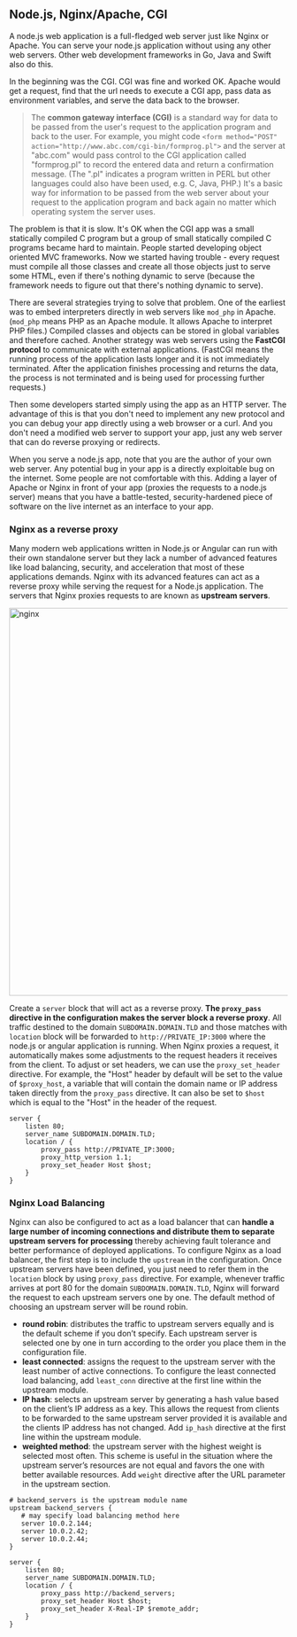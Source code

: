 ## Node.js, Nginx/Apache, CGI
A node.js web application is a full-fledged web server just like Nginx or Apache. You can serve your node.js application without using any other web servers. Other web development frameworks in Go, Java and Swift also do this.

In the beginning was the CGI. CGI was fine and worked OK. Apache would get a request, find that the url needs to execute a CGI app, pass data as environment variables, and serve the data back to the browser. 

> The **common gateway interface (CGI)** is a standard way for data to be passed from the user's request to the application program and back to the user. For example, you might code `<form method="POST" action="http://www.abc.com/cgi-bin/formprog.pl">` and the server at "abc.com" would pass control to the CGI application called "formprog.pl" to record the entered data and return a confirmation message. (The ".pl" indicates a program written in PERL but other languages could also have been used, e.g. C, Java, PHP.) It's a basic way for information to be passed from the web server about your request to the application program and back again no matter which operating system the server uses.

The problem is that it is slow. It's OK when the CGI app was a small statically compiled C program but a group of small statically compiled C programs became hard to maintain. People started developing object oriented MVC frameworks. Now we started having trouble - every request must compile all those classes and create all those objects just to serve some HTML, even if there's nothing dynamic to serve (because the framework needs to figure out that there's nothing dynamic to serve).

There are several strategies trying to solve that problem. One of the earliest was to embed interpreters directly in web servers like `mod_php` in Apache. (`mod_php` means PHP as an Apache module. It allows Apache to interpret PHP files.) Compiled classes and objects can be stored in global variables and therefore cached. Another strategy was web servers using the **FastCGI protocol** to communicate with external applications. (FastCGI means the running process of the application lasts longer and it is not immediately terminated. After the application finishes processing and returns the data, the process is not terminated and is being used for processing further requests.)

Then some developers started simply using the app as an HTTP server. The advantage of this is that you don't need to implement any new protocol and you can debug your app directly using a web browser or a curl. And you don't need a modified web server to support your app, just any web server that can do reverse proxying or redirects.

When you serve a node.js app, note that you are the author of your own web server. Any potential bug in your app is a directly exploitable bug on the internet. Some people are not comfortable with this. Adding a layer of Apache or Nginx in front of your app (proxies the requests to a node.js server) means that you have a battle-tested, security-hardened piece of software on the live internet as an interface to your app.

### Nginx as a reverse proxy
Many modern web applications written in Node.js or Angular can run with their own standalone server but they lack a number of advanced features like load balancing, security, and acceleration that most of these applications demands. Nginx with its advanced features can act as a reverse proxy while serving the request for a Node.js application. The servers that Nginx proxies requests to are known as **upstream servers**.

<img alt="nginx" src="https://cdn.nlark.com/yuque/0/2019/png/398686/1563240316222-1163743b-faf9-4ae2-aec1-7523b688bc77.png" width="700" >

Create a `server` block that will act as a reverse proxy. **The `proxy_pass` directive in the configuration makes the server block a reverse proxy**. All traffic destined to the domain `SUBDOMAIN.DOMAIN.TLD` and those matches with `location` block will be forwarded to `http://PRIVATE_IP:3000` where the node.js or angular application is running. When Nginx proxies a request, it automatically makes some adjustments to the request headers it receives from the client. To adjust or set headers, we can use the `proxy_set_header` directive. For example, the "Host" header by default will be set to the value of `$proxy_host`, a variable that will contain the domain name or IP address taken directly from the `proxy_pass` directive. It can also be set to `$host` which is equal to the "Host" in the header of the request.

```nginx
server {  
    listen 80;
    server_name SUBDOMAIN.DOMAIN.TLD;
    location / {  
        proxy_pass http://PRIVATE_IP:3000;  
        proxy_http_version 1.1;  
        proxy_set_header Host $host;  
    }  
}
```

### Nginx Load Balancing
Nginx can also be configured to act as a load balancer that can **handle a large number of incoming connections and distribute them to separate upstream servers for processing** thereby achieving fault tolerance and better performance of deployed applications. To configure Nginx as a load balancer, the first step is to include the `upstream` in the configuration. Once upstream servers have been defined, you just need to refer them in the `location` block by using `proxy_pass` directive. For example, whenever traffic arrives at port 80 for the domain `SUBDOMAIN.DOMAIN.TLD`, Nginx will forward the request to each upstream servers one by one. The default method of choosing an upstream server will be round robin.

- **round robin**: distributes the traffic to upstream servers equally and is the default scheme if you don’t specify. Each upstream server is selected one by one in turn according to the order you place them in the configuration file. 
- **least connected**: assigns the request to the upstream server with the least number of active connections. To configure the least connected load balancing, add `least_conn` directive at the first line within the upstream module.
- **IP hash**: selects an upstream server by generating a hash value based on the client’s IP address as a key. This allows the request from clients to be forwarded to the same upstream server provided it is available and the clients IP address has not changed. Add `ip_hash` directive at the first line within the upstream module.
- **weighted method**: the upstream server with the highest weight is selected most often. This scheme is useful in the situation where the upstream server’s resources are not equal and favors the one with better available resources. Add `weight` directive after the URL parameter in the upstream section.

```nginx
# backend_servers is the upstream module name
upstream backend_servers {
   # may specify load balancing method here
   server 10.0.2.144;
   server 10.0.2.42;
   server 10.0.2.44;
}

server {
    listen 80; 
    server_name SUBDOMAIN.DOMAIN.TLD;
    location / {
        proxy_pass http://backend_servers;
        proxy_set_header Host $host;   
        proxy_set_header X-Real-IP $remote_addr;
    }
}
```

